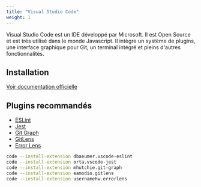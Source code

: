 ```yaml
---
title: "Visual Studio Code"
weight: 1
---
```


 
 Visual Studio Code est un IDE développé par Microsoft. Il est Open Source et est très utilisé dans le monde Javascript. Il intègre un système de plugins, une interface graphique pour Git, un terminal intégré et pleins d'autres fonctionnalités.

## Installation

[Voir documentation officielle](https://code.visualstudio.com/)

## Plugins recommandés

 - [ESLint](https://marketplace.visualstudio.com/items?itemName=dbaeumer.vscode-eslint)
 - [Jest](https://marketplace.visualstudio.com/items?itemName=Orta.vscode-jest)
 - [Git Graph](https://marketplace.visualstudio.com/items?itemName=mhutchie.git-graph)
 - [GitLens](https://marketplace.visualstudio.com/items?itemName=eamodio.gitlens)
 - [Error Lens](https://marketplace.visualstudio.com/items?itemName=usernamehw.errorlens)

```sh
code --install-extension dbaeumer.vscode-eslint
code --install-extension orta.vscode-jest
code --install-extension mhutchie.git-graph
code --install-extension eamodio.gitlens
code --install-extension usernamehw.errorlens
```
